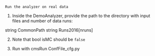 `Run the analyzer on real data`

1. Inside the DemoAnalyzer, provide the path to the directory with input files and number of data runs:
 
  string CommonPath
  string Runs2016[nruns]

2. Note that bool isMC should be  `false` 

3. Run with cmsRun ConfFile_cfg.py
